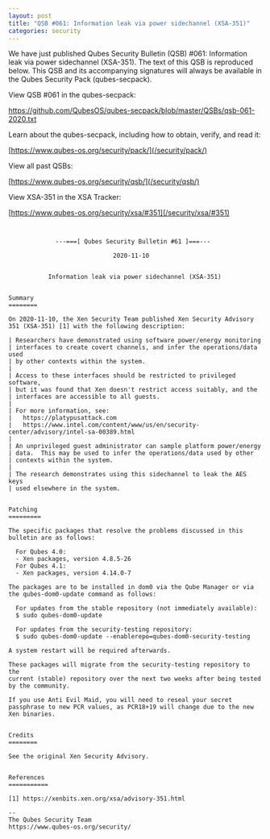 ```yaml
---
layout: post
title: "QSB #061: Information leak via power sidechannel (XSA-351)"
categories: security
---
```


We have just published Qubes Security Bulletin (QSB) #061: 
Information leak via power sidechannel (XSA-351).
The text of this QSB is reproduced below. This QSB and its accompanying
signatures will always be available in the Qubes Security Pack (qubes-secpack).

View QSB #061 in the qubes-secpack:

<https://github.com/QubesOS/qubes-secpack/blob/master/QSBs/qsb-061-2020.txt>

Learn about the qubes-secpack, including how to obtain, verify, and read it:

[https://www.qubes-os.org/security/pack/](/security/pack/)

View all past QSBs:

[https://www.qubes-os.org/security/qsb/](/security/qsb/)

View XSA-351 in the XSA Tracker:

[https://www.qubes-os.org/security/xsa/#351](/security/xsa/#351)

```


             ---===[ Qubes Security Bulletin #61 ]===---

                             2020-11-10


           Information leak via power sidechannel (XSA-351)


Summary
========

On 2020-11-10, the Xen Security Team published Xen Security Advisory
351 (XSA-351) [1] with the following description:

| Researchers have demonstrated using software power/energy monitoring
| interfaces to create covert channels, and infer the operations/data used
| by other contexts within the system.
| 
| Access to these interfaces should be restricted to privileged software,
| but it was found that Xen doesn't restrict access suitably, and the
| interfaces are accessible to all guests.
| 
| For more information, see:
|   https://platypusattack.com
|   https://www.intel.com/content/www/us/en/security-center/advisory/intel-sa-00389.html
| 
| An unprivileged guest administrator can sample platform power/energy
| data.  This may be used to infer the operations/data used by other
| contexts within the system.
| 
| The research demonstrates using this sidechannel to leak the AES keys
| used elsewhere in the system.


Patching
=========

The specific packages that resolve the problems discussed in this
bulletin are as follows:

  For Qubes 4.0:
  - Xen packages, version 4.8.5-26
  For Qubes 4.1:
  - Xen packages, version 4.14.0-7

The packages are to be installed in dom0 via the Qube Manager or via
the qubes-dom0-update command as follows:

  For updates from the stable repository (not immediately available):
  $ sudo qubes-dom0-update

  For updates from the security-testing repository:
  $ sudo qubes-dom0-update --enablerepo=qubes-dom0-security-testing

A system restart will be required afterwards.

These packages will migrate from the security-testing repository to the
current (stable) repository over the next two weeks after being tested
by the community.

If you use Anti Evil Maid, you will need to reseal your secret
passphrase to new PCR values, as PCR18+19 will change due to the new
Xen binaries.


Credits
========

See the original Xen Security Advisory.


References
===========

[1] https://xenbits.xen.org/xsa/advisory-351.html

--
The Qubes Security Team
https://www.qubes-os.org/security/

```

